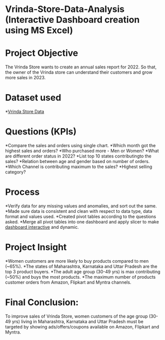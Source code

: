 # Vrinda-Store-Data-Analysis (Interactive Dashboard creation using MS Excel)
# Project Objective
The Vrinda Store wants to create an annual sales report for 2022. So that, the owner of the Vrinda store can understand their customers and grow more sales in 2023.

# Dataset used
*<a href="https://github.com/Chinmayee4/Vrinda_Store_Data_Analysis/blob/main/vrinda%20store%20report.xlsx">Vrinda Store Data</a>
# Questions (KPIs)
*Compare the sales and orders using single chart.
*Which month got the highest sales and orders?
*Who purchased more - Men or Women?
*What are different order status in 2022?
*List top 10 states contributingto the sales?
*Relation between age and gender based on number of orders.
*Which Channel is contributing maximum to the sales?
*Highest selling category?
# Process
*Verify data for any missing values and anomalies, and sort out the same.
*Made sure data is consistent and clean with respect to data type, data format and values used.
*Created pivot tables according to the questions asked.
*Merge all pivot tables into one dashboard and apply slicer to make <a href="https://github.com/Chinmayee4/Vrinda_Store_Data_Analysis/blob/main/Screenshot%20vrindastore.png">dashboard interactive</a> and dynamic.


# Project Insight
*Women customers are more likely to buy products compared to men (~65%).
*The states of Maharashtra, Karnataka and Uttar Pradesh are the top 3 product buyers.
*The adult age group (30-49 yrs) is max contributing (~50%) and buys the most products.
*The maximum number of products customer orders from Amazon, Flipkart and Myntra channels.
# Final Conclusion:
To improve sales of Vrinda Store, women customers of the age group (30-49 yrs) living in Maharashtra, Karnataka and Uttar Pradesh must be targeted by showing ads/offers/coupons available on Amazon, Flipkart and Myntra.
